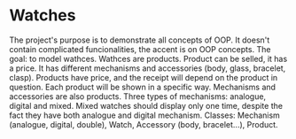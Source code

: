 # Watches
 
The project's purpose is to demonstrate all concepts of OOP. It doesn't contain complicated funcionalities, the accent is on OOP concepts.
The goal: to model wathces. Wathces are products. Product can be selled, it has a price. It has different mechanisms and accessories (body, glass, bracelet, clasp). Products have price, and the receipt will depend on the product in question. Each product will be shown in a specific way. Mechanisms and accessories are also products. Three types of mechanisms: analogue, digital and mixed. Mixed watches should display only one time, despite the fact they have both analogue and digital mechanism.
Classes: Mechanism (analogue, digital, double), Watch, Accessory (body, bracelet...), Product.